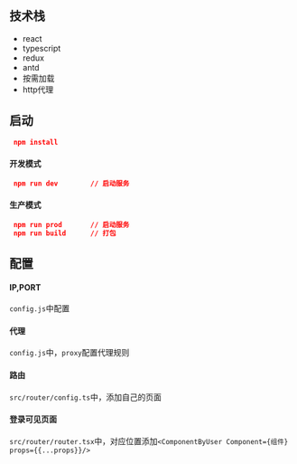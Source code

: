 ## 技术栈
- react
- typescript
- redux
- antd
- 按需加载
- http代理

## 启动
``` json
 npm install
```
#### 开发模式
``` json
 npm run dev        // 启动服务
```
#### 生产模式
``` json
 npm run prod       // 启动服务
 npm run build      // 打包
```

## 配置
#### IP,PORT
`config.js`中配置
#### 代理
`config.js`中，`proxy`配置代理规则
#### 路由
`src/router/config.ts`中，添加自己的页面
#### 登录可见页面
`src/router/router.tsx`中，对应位置添加`<ComponentByUser Component={组件} props={{...props}}/>`
